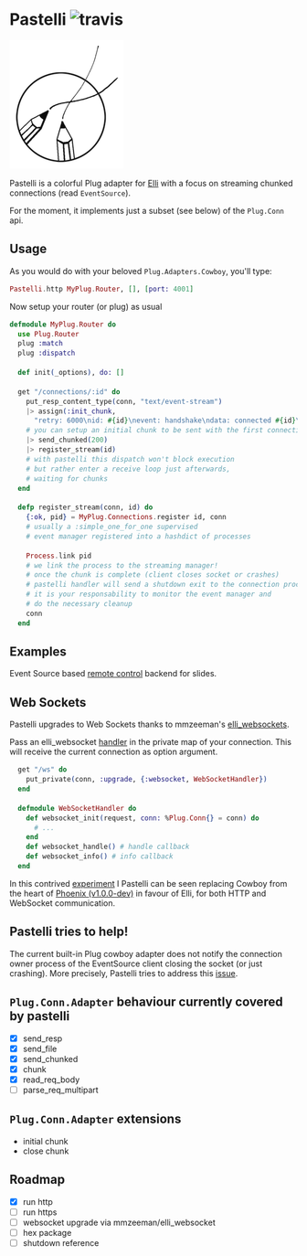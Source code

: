 # Pastelli ![travis](https://travis-ci.org/zampino/pastelli.svg)

![alt](logo.png)

Pastelli is a colorful Plug adapter for [Elli](//github.com/knutin/elli)
with a focus on streaming chunked
connections (read `EventSource`).

For the moment,
it implements just a subset (see below) of the `Plug.Conn` api.

## Usage
As you would do with your beloved `Plug.Adapters.Cowboy`,
you'll type:

```elixir
Pastelli.http MyPlug.Router, [], [port: 4001]
```

Now setup your router (or plug) as usual
```elixir
defmodule MyPlug.Router do
  use Plug.Router
  plug :match
  plug :dispatch

  def init(_options), do: []

  get "/connections/:id" do
    put_resp_content_type(conn, "text/event-stream")
    |> assign(:init_chunk,
      "retry: 6000\nid: #{id}\nevent: handshake\ndata: connected #{id}\n\n")
    # you can setup an initial chunk to be sent with the first connection
    |> send_chunked(200)
    |> register_stream(id)
    # with pastelli this dispatch won't block execution
    # but rather enter a receive loop just afterwards,
    # waiting for chunks
  end

  defp register_stream(conn, id) do
    {:ok, pid} = MyPlug.Connections.register id, conn
    # usually a :simple_one_for_one supervised
    # event manager registered into a hashdict of processes

    Process.link pid
    # we link the process to the streaming manager!
    # once the chunk is complete (client closes socket or crashes)
    # pastelli handler will send a shutdown exit to the connection process
    # it is your responsability to monitor the event manager and
    # do the necessary cleanup
    conn
  end

```

## Examples
Event Source based [remote control](https://github.com/zampino/plug_rc) backend
for slides.

## Web Sockets
Pastelli upgrades to Web Sockets thanks to mmzeeman's [elli_websockets](https://github.com/mmzeeman/elli_websocket).

Pass an elli_websocket
[handler](https://github.com/mmzeeman/elli_websocket#callback-module) in the private
map of your connection. This will receive the current connection as option argument.

```elixir
  get "/ws" do
    put_private(conn, :upgrade, {:websocket, WebSocketHandler})
  end

  defmodule WebSocketHandler do
    def websocket_init(request, conn: %Plug.Conn{} = conn) do
      # ...
    end
    def websocket_handle() # handle callback
    def websocket_info() # info callback
  end
```

In this contrived [experiment](https://zampino/phoenix-on-pastelli) I
Pastelli can be seen replacing Cowboy from the heart of [Phoenix (v1.0.0-dev)](htts://phoenixframework.org) in favour of Elli,
for both HTTP and WebSocket communication.

## Pastelli tries to help!

The current built-in Plug cowboy adapter does not notify the
connection owner process of the EventSource client
closing the socket (or just crashing).
More precisely, Pastelli tries to address this [issue](https://github.com/elixir-lang/plug/issues/228).

## `Plug.Conn.Adapter` behaviour currently covered by pastelli

- [x] send_resp
- [x] send_file
- [x] send_chunked
- [x] chunk
- [x] read_req_body
- [ ] parse_req_multipart

## `Plug.Conn.Adapter` extensions

- initial chunk
- close chunk

## Roadmap

- [x] run http
- [ ] run https
- [ ] websocket upgrade via mmzeeman/elli_websocket
- [ ] hex package
- [ ] shutdown reference
